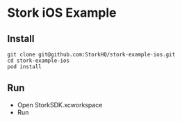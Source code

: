 # Stork iOS Example

## Install
```
git clone git@github.com:StorkHQ/stork-example-ios.git
cd stork-example-ios
pod install
```

## Run
- Open StorkSDK.xcworkspace
- Run

